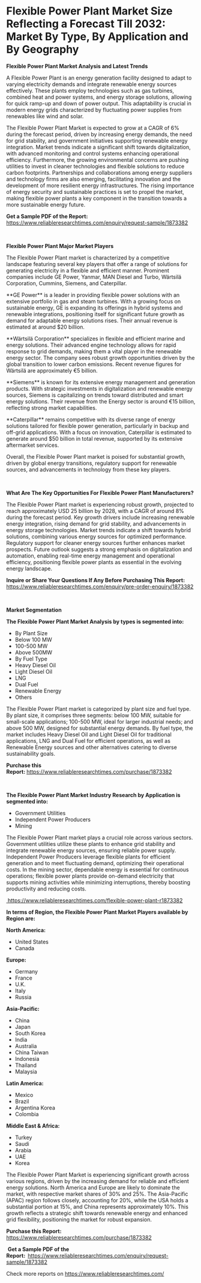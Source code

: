 <p><h1>Flexible Power Plant Market Size Reflecting a Forecast Till 2032: Market By Type, By Application and By Geography</h1></p><p><strong>Flexible Power Plant Market Analysis and Latest Trends</strong></p>
<p><p>A Flexible Power Plant is an energy generation facility designed to adapt to varying electricity demands and integrate renewable energy sources effectively. These plants employ technologies such as gas turbines, combined heat and power systems, and energy storage solutions, allowing for quick ramp-up and down of power output. This adaptability is crucial in modern energy grids characterized by fluctuating power supplies from renewables like wind and solar.</p><p>The Flexible Power Plant Market is expected to grow at a CAGR of 6% during the forecast period, driven by increasing energy demands, the need for grid stability, and government initiatives supporting renewable energy integration. Market trends indicate a significant shift towards digitalization, with advanced monitoring and control systems enhancing operational efficiency. Furthermore, the growing environmental concerns are pushing utilities to invest in cleaner technologies and flexible solutions to reduce carbon footprints. Partnerships and collaborations among energy suppliers and technology firms are also emerging, facilitating innovation and the development of more resilient energy infrastructures. The rising importance of energy security and sustainable practices is set to propel the market, making flexible power plants a key component in the transition towards a more sustainable energy future.</p></p>
<p><strong>Get a Sample PDF of the Report:&nbsp;</strong> <a href="https://www.reliableresearchtimes.com/enquiry/request-sample/1873382?utm_campaign=2009&utm_medium=2&utm_source=Github&utm_content=ia&utm_term=08042025&utm_id=flexible-power-plant">https://www.reliableresearchtimes.com/enquiry/request-sample/1873382</a></p>
<p>&nbsp;</p>
<p><strong>Flexible Power Plant Major Market Players</strong></p>
<p><p>The Flexible Power Plant market is characterized by a competitive landscape featuring several key players that offer a range of solutions for generating electricity in a flexible and efficient manner. Prominent companies include GE Power, Yanmar, MAN Diesel and Turbo, Wärtsilä Corporation, Cummins, Siemens, and Caterpillar.</p><p>**GE Power** is a leader in providing flexible power solutions with an extensive portfolio in gas and steam turbines. With a growing focus on sustainable energy, GE is expanding its offerings in hybrid systems and renewable integrations, positioning itself for significant future growth as demand for adaptable energy solutions rises. Their annual revenue is estimated at around $20 billion.</p><p>**Wärtsilä Corporation** specializes in flexible and efficient marine and energy solutions. Their advanced engine technology allows for rapid response to grid demands, making them a vital player in the renewable energy sector. The company sees robust growth opportunities driven by the global transition to lower carbon emissions. Recent revenue figures for Wärtsilä are approximately €5 billion.</p><p>**Siemens** is known for its extensive energy management and generation products. With strategic investments in digitalization and renewable energy sources, Siemens is capitalizing on trends toward distributed and smart energy solutions. Their revenue from the Energy sector is around €15 billion, reflecting strong market capabilities.</p><p>**Caterpillar** remains competitive with its diverse range of energy solutions tailored for flexible power generation, particularly in backup and off-grid applications. With a focus on innovation, Caterpillar is estimated to generate around $50 billion in total revenue, supported by its extensive aftermarket services.</p><p>Overall, the Flexible Power Plant market is poised for substantial growth, driven by global energy transitions, regulatory support for renewable sources, and advancements in technology from these key players.</p></p>
<p>&nbsp;</p>
<p><strong>What Are The Key Opportunities For Flexible Power Plant Manufacturers?</strong></p>
<p><p>The Flexible Power Plant market is experiencing robust growth, projected to reach approximately USD 25 billion by 2028, with a CAGR of around 8% during the forecast period. Key growth drivers include increasing renewable energy integration, rising demand for grid stability, and advancements in energy storage technologies. Market trends indicate a shift towards hybrid solutions, combining various energy sources for optimized performance. Regulatory support for cleaner energy sources further enhances market prospects. Future outlook suggests a strong emphasis on digitalization and automation, enabling real-time energy management and operational efficiency, positioning flexible power plants as essential in the evolving energy landscape.</p></p>
<p><strong>Inquire or Share Your Questions If Any Before Purchasing This Report:</strong> <a href="https://www.reliableresearchtimes.com/enquiry/pre-order-enquiry/1873382?utm_campaign=2009&utm_medium=2&utm_source=Github&utm_content=ia&utm_term=08042025&utm_id=flexible-power-plant">https://www.reliableresearchtimes.com/enquiry/pre-order-enquiry/1873382</a></p>
<p>&nbsp;</p>
<p><strong>Market Segmentation</strong></p>
<p><strong>The Flexible Power Plant Market Analysis by types is segmented into:</strong></p>
<p><ul><li>By Plant Size</li><li>Below 100 MW</li><li>100-500 MW</li><li>Above 500MW</li><li>By Fuel Type</li><li>Heavy Diesel Oil</li><li>Light Diesel Oil</li><li>LNG</li><li>Dual Fuel</li><li>Renewable Energy</li><li>Others</li></ul></p>
<p><p>The Flexible Power Plant market is categorized by plant size and fuel type. By plant size, it comprises three segments: below 100 MW, suitable for small-scale applications; 100-500 MW, ideal for larger industrial needs; and above 500 MW, designed for substantial energy demands. By fuel type, the market includes Heavy Diesel Oil and Light Diesel Oil for traditional applications, LNG and Dual Fuel for efficient operations, as well as Renewable Energy sources and other alternatives catering to diverse sustainability goals.</p></p>
<p><strong>Purchase this Report:&nbsp;</strong><a href="https://www.reliableresearchtimes.com/purchase/1873382?utm_campaign=2009&utm_medium=2&utm_source=Github&utm_content=ia&utm_term=08042025&utm_id=flexible-power-plant">https://www.reliableresearchtimes.com/purchase/1873382</a></p>
<p>&nbsp;</p>
<p><strong>The Flexible Power Plant Market Industry Research by Application is segmented into:</strong></p>
<p><ul><li>Government Utilities</li><li>Independent Power Producers</li><li>Mining</li></ul></p>
<p><p>The Flexible Power Plant market plays a crucial role across various sectors. Government utilities utilize these plants to enhance grid stability and integrate renewable energy sources, ensuring reliable power supply. Independent Power Producers leverage flexible plants for efficient generation and to meet fluctuating demand, optimizing their operational costs. In the mining sector, dependable energy is essential for continuous operations; flexible power plants provide on-demand electricity that supports mining activities while minimizing interruptions, thereby boosting productivity and reducing costs.</p></p>
<p><a href="https://www.reliableresearchtimes.com/flexible-power-plant-r1873382?utm_campaign=2009&utm_medium=2&utm_source=Github&utm_content=ia&utm_term=08042025&utm_id=flexible-power-plant">&nbsp;https://www.reliableresearchtimes.com/flexible-power-plant-r1873382</a></p>
<p><strong>In terms of Region, the Flexible Power Plant Market Players available by Region are:</strong></p>
<p>
    <p> <strong> North America: </strong>
        <ul>
            <li>United States</li>
            <li>Canada</li>
        </ul>
        </p> 
    <p> <strong> Europe: </strong>
        <ul>
            <li>Germany</li>
            <li>France</li>
            <li>U.K.</li>
            <li>Italy</li>
            <li>Russia</li>
        </ul>
        </p> 
    <p> <strong> Asia-Pacific: </strong>
        <ul>
            <li>China</li>
            <li>Japan</li>
            <li>South Korea</li>
            <li>India</li>
            <li>Australia</li>
            <li>China Taiwan</li>
            <li>Indonesia</li>
            <li>Thailand</li>
            <li>Malaysia</li>
        </ul>
        </p> 
    <p> <strong> Latin America: </strong>
        <ul>
            <li>Mexico</li>
            <li>Brazil</li>
            <li>Argentina Korea</li>
            <li>Colombia</li>
        </ul>
        </p> 
    <p> <strong> Middle East & Africa: </strong>
        <ul>
            <li>Turkey</li>
            <li>Saudi</li>
            <li>Arabia</li>
            <li>UAE</li>
            <li>Korea</li>
        </ul>
    </p>
    </p>
<p><p>The Flexible Power Plant Market is experiencing significant growth across various regions, driven by the increasing demand for reliable and efficient energy solutions. North America and Europe are likely to dominate the market, with respective market shares of 30% and 25%. The Asia-Pacific (APAC) region follows closely, accounting for 20%, while the USA holds a substantial portion at 15%, and China represents approximately 10%. This growth reflects a strategic shift towards renewable energy and enhanced grid flexibility, positioning the market for robust expansion.</p></p>
<p><strong>Purchase this Report: </strong><a href="https://www.reliableresearchtimes.com/purchase/1873382?utm_campaign=2009&utm_medium=2&utm_source=Github&utm_content=ia&utm_term=08042025&utm_id=flexible-power-plant">https://www.reliableresearchtimes.com/purchase/1873382</a></p>
<p>&nbsp;<strong>Get a Sample PDF of the Report:&nbsp;&nbsp;</strong><a href="https://www.reliableresearchtimes.com/enquiry/request-sample/1873382?utm_campaign=2009&utm_medium=2&utm_source=Github&utm_content=ia&utm_term=08042025&utm_id=flexible-power-plant">https://www.reliableresearchtimes.com/enquiry/request-sample/1873382</a></p>
<p><strong></strong></p>
<p>Check more reports on <a href="https://www.reliableresearchtimes.com/?utm_campaign=2009&utm_medium=2&utm_source=Github&utm_content=ia&utm_term=08042025&utm_id=flexible-power-plant">https://www.reliableresearchtimes.com/</a></p>